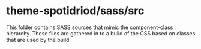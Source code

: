 # theme-spotidriod/sass/src

This folder contains SASS sources that mimic the component-class hierarchy. These files
are gathered in to a build of the CSS based on classes that are used by the build.
